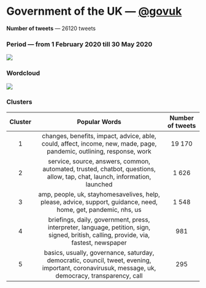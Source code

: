 # Government of the UK — [@govuk](https://twitter.com/govuk)

**Number of tweets** — 26120 tweets



### Period — from 1 February 2020 till 30 May 2020



![](https://github.com/vitiugin/who/blob/master/appendix/time_series/govuk_timeseries.png?raw=true)



### Wordcloud

![](https://github.com/vitiugin/who/blob/master/appendix/wordclouds/govuk_cloud.png?raw=true)



### Clusters

| **Cluster** |                      **Popular Words**                       | **Number of tweets** |
| :---------: | :----------------------------------------------------------: | :------------------: |
|      1      | changes, benefits, impact, advice, able, could, affect, income, new, made, page, pandemic, outlining, response, work |        19 170        |
|      2      | service, source, answers, common, automated, trusted, chatbot, questions, allow, tap, chat, launch, information, launched |        1 626         |
|      3      | amp, people, uk, stayhomesavelives, help, please, advice, support, guidance, need, home, get, pandemic, nhs, us |        1 548         |
|      4      | briefings, daily, government, press, interpreter, language, petition, sign, signed, british, calling, provide, via, fastest, newspaper |         981          |
|      5      | basics, usually, governance, saturday, democratic, council, tweet, evening, important, coronavirusuk, message, uk, democracy, transparency, call |         295          |

